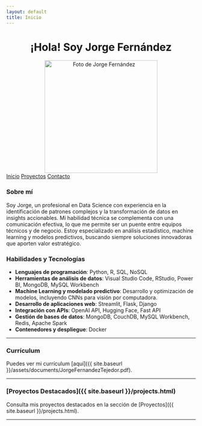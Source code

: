 ```yaml
---
layout: default
title: Inicio
---
```


<head>
    <link rel="stylesheet" href="{{ '/assets/css/style.css' | relative_url }}">
</head>

<div align="center">
  <h1>¡Hola! Soy Jorge Fernández</h1>
  <img src="{{ '/assets/images/jorge_fernandez.jpg' | relative_url }}" alt="Foto de Jorge Fernández" width="300" height="auto">
</div>

<div class="button-container">
  <a href="{{ '/' | relative_url }}" class="button">Inicio</a>
  <a href="{{ '/projects.html' | relative_url }}" class="button">Proyectos</a>
  <a href="{{ '/contact.html' | relative_url }}" class="button">Contacto</a>
</div>

### Sobre mí

Soy Jorge, un profesional en Data Science con experiencia en la identificación de patrones complejos y la transformación de datos en insights accionables. Mi habilidad técnica se complementa con una comunicación efectiva, lo que me permite ser un puente entre equipos técnicos y de negocio. Estoy especializado en análisis estadístico, machine learning y modelos predictivos, buscando siempre soluciones innovadoras que aporten valor estratégico.

### Habilidades y Tecnologías

- **Lenguajes de programación**: Python, R, SQL, NoSQL
- **Herramientas de análisis de datos**: Visual Studio Code, RStudio, Power BI, MongoDB, MySQL Workbench
- **Machine Learning y modelado predictivo**: Desarrollo y optimización de modelos, incluyendo CNNs para visión por computadora.
- **Desarrollo de aplicaciones web**: Streamlit, Flask, Django
- **Integración con APIs**: OpenAI API, Hugging Face, Fast API
- **Gestión de bases de datos**: MongoDB, CouchDB, MySQL Workbench, Redis, Apache Spark
- **Contenedores y despliegue**: Docker

---

### Currículum

Puedes ver mi currículum [aquí]({{ site.baseurl }}/assets/documents/JorgeFernandezTejedor.pdf).

---

### [Proyectos Destacados]({{ site.baseurl }}/projects.html)

Consulta mis proyectos destacados en la sección de [Proyectos]({{ site.baseurl }}/projects.html).

---

